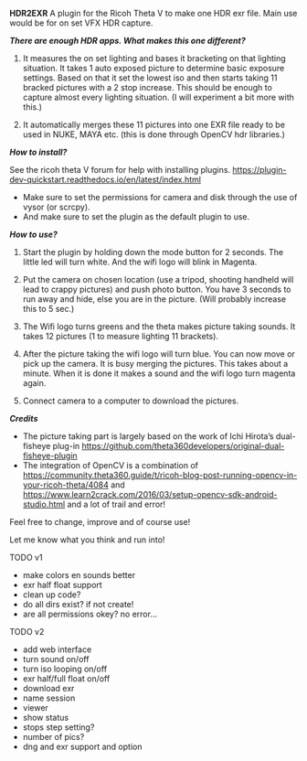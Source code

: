 

**HDR2EXR**
A plugin for the Ricoh Theta V to make one HDR exr file. 
Main use would be for on set VFX HDR capture.

***There are enough HDR apps. What makes this one different?***

1) It measures the on set lighting and bases it bracketing on that lighting situation. It takes 1 auto exposed picture to determine basic exposure settings. Based on that it set the lowest iso and then starts taking 11 bracked pictures with a 2 stop increase. This should be enough to capture almost every lighting situation. (I will experiment a bit more with this.) 

2) It automatically merges these 11 pictures into one EXR file ready to be used in NUKE, MAYA etc. (this is done through OpenCV hdr libraries.)

***How to install?***

See the ricoh theta V forum for help with installing plugins. 
https://plugin-dev-quickstart.readthedocs.io/en/latest/index.html
- Make sure to set the permissions for camera and disk through the use of vysor (or scrcpy).
- And make sure to set the plugin as the default plugin to use.

***How to use?***

1) Start the plugin by holding down the mode button for 2 seconds. The little led will turn white. And the wifi logo will blink in Magenta.

2) Put the camera on chosen location (use a tripod, shooting handheld will lead to crappy pictures) and push photo button. You have 3 seconds to run away and hide, else you are in the picture. (Will probably increase this to 5 sec.) 

3) The Wifi logo turns greens and the theta makes picture taking sounds. It takes 12 pictures (1 to measure lighting 11 brackets).

4) After the picture taking the wifi logo will turn blue. You can now move or pick up the camera. It is busy merging the pictures. This takes about a minute. When it is done it makes a sound and the wifi logo turn magenta again.

5) Connect camera to a computer to download the pictures.

 

***Credits***

- The picture taking part is largely based on the work of Ichi Hirota’s dual-fisheye plug-in <https://github.com/theta360developers/original-dual-fisheye-plugin>
- The integration of OpenCV is a combination of <https://community.theta360.guide/t/ricoh-blog-post-running-opencv-in-your-ricoh-theta/4084> and <https://www.learn2crack.com/2016/03/setup-opencv-sdk-android-studio.html> and a lot of trail and error!

Feel free to change, improve and of course use!

Let me know what you think and run into!



TODO v1
- make colors en sounds better
- exr half float support
- clean up code?
- do all dirs exist? if not create!
- are all permissions okey? no error...

TODO v2
- add web interface
- turn sound on/off
- turn iso looping on/off
- exr half/full float on/off
- download exr
- name session
- viewer
- show status
- stops step setting?
- number of pics?
- dng and exr support and option
  

 

 

 

 
